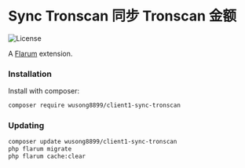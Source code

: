 # Sync Tronscan 同步 Tronscan 金额

![License](https://img.shields.io/badge/license-MIT-blue.svg)

A [Flarum](http://flarum.org) extension.

### Installation

Install with composer:

```sh
composer require wusong8899/client1-sync-tronscan
```

### Updating

```sh
composer update wusong8899/client1-sync-tronscan
php flarum migrate
php flarum cache:clear
```
